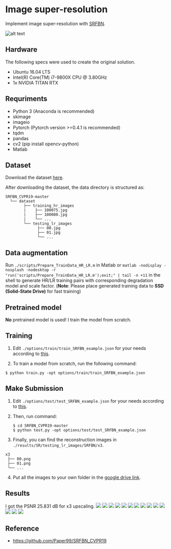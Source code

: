 # Image super-resolution
Implement image super-resolution with [SRFBN](https://github.com/Paper99/SRFBN_CVPR19).

![alt text](https://github.com/danny91708/Selected-Topics-in-Visual-Recognition-using-Deep-Learning/blob/main/HW4/figs/superResolution.png?raw=true)

## Hardware
The following specs were used to create the original solution.
- Ubuntu 16.04 LTS
- Intel(R) Core(TM) i7-9800X CPU @ 3.80GHz
- 1x NVIDIA TITAN RTX

## Requriments
- Python 3 (Anaconda is recommended)
- skimage
- imageio
- Pytorch (Pytorch version >=0.4.1 is recommended)
- tqdm 
- pandas
- cv2 (pip install opencv-python)
- Matlab 

## Dataset
Download the dataset [here](https://drive.google.com/drive/u/0/folders/1H-sIY7zj42Fex1ZjxxSC3PV1pK4Mij6x).

After downloading the dataset, the data directory is structured as:
```
SRFBN_CVPR19-master
  └── dataset
        ├── training_hr_images
        |    ├── 100075.jpg
        |    ├── 100080.jpg
        |    └── ...
        └── testing_lr_images
              ├── 00.jpg
              ├── 01.jpg
              └── ...
```

## Data augmentation
Run `./scripts/Prepare_TrainData_HR_LR.m` in Matlab or `matlab -nodisplay -nosplash -nodesktop -r "run('scripts/Prepare_TrainData_HR_LR.m');exit;" | tail -n +11` in the shell to generate HR/LR training pairs with corresponding degradation model and scale factor. (**Note**: Please place generated training data to **SSD (Solid-State Drive)** for fast training)

## Pretrained model
**No** pretrained model is used! I train the model from scratch.

## Training
1. Edit `./options/train/train_SRFBN_example.json` for your needs according to [this](https://github.com/Paper99/SRFBN_CVPR19/blob/master/options/train/README.md).

2. To train a model from scratch, run the following command:
```shell
$ python train.py -opt options/train/train_SRFBN_example.json
```

## Make Submission
1. Edit `./options/test/test_SRFBN_example.json` for your needs according to [this](https://github.com/Paper99/SRFBN_CVPR19/blob/master/options/test/README.md).

2. Then, run command:
   ```shell
   $ cd SRFBN_CVPR19-master
   $ python test.py -opt options/test/test_SRFBN_example.json
   ```

3. Finally, you can find the reconstruction images in `./results/SR/testing_lr_images/SRFBN/x3`.
```
x3
 ├── 00.png
 ├── 01.png
 └── ...
```

4. Put all the images to your own folder in the [google drive link](https://drive.google.com/drive/folders/1sbb527to9S8Ej-25QOb0IrQ-d2TDBcYK).

## Results
I got the PSNR 25.831 dB for x3 upscaling.
![](figs/results/00.png)
![](figs/results/01.png)
![](figs/results/02.png)
![](figs/results/03.png)
![](figs/results/04.png)
![](figs/results/05.png)
![](figs/results/06.png)
![](figs/results/07.png)
![](figs/results/08.png)
![](figs/results/09.png)
![](figs/results/10.png)
![](figs/results/11.png)
![](figs/results/12.png)
![](figs/results/13.png)

## Reference
- https://github.com/Paper99/SRFBN_CVPR19
